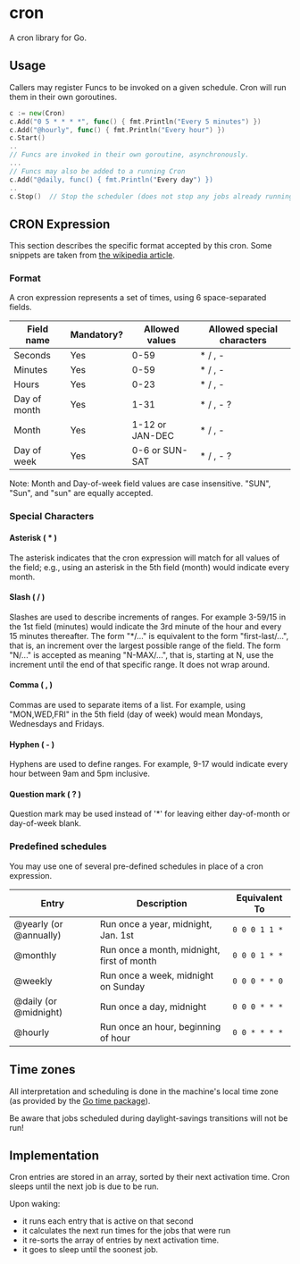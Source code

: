 cron
====

A cron library for Go.

## Usage

Callers may register Funcs to be invoked on a given schedule.  Cron will run
them in their own goroutines.

```go
c := new(Cron)
c.Add("0 5 * * * *", func() { fmt.Println("Every 5 minutes") })
c.Add("@hourly", func() { fmt.Println("Every hour") })
c.Start()
..
// Funcs are invoked in their own goroutine, asynchronously.
...
// Funcs may also be added to a running Cron
c.Add("@daily, func() { fmt.Println("Every day") })
..
c.Stop()  // Stop the scheduler (does not stop any jobs already running).
```

## CRON Expression

This section describes the specific format accepted by this cron.  Some snippets
are taken from [the wikipedia article](http://en.wikipedia.org/wiki/Cron).

### Format

A cron expression represents a set of times, using 6 space-separated fields.

Field name | Mandatory? | Allowed values | Allowed special characters
---------- | ---------- | -------------- | --------------------------
Seconds | Yes 	| 0-59 | * / , -
Minutes | Yes 	| 0-59 | * / , -
Hours 	| Yes 	| 0-23 | * / , -
Day of month | Yes | 1-31 | * / , - ?
Month 	| Yes 	| 1-12 or JAN-DEC | * / , -
Day of week | Yes | 0-6 or SUN-SAT | * / , - ?

Note: Month and Day-of-week field values are case insensitive.  "SUN", "Sun",
and "sun" are equally accepted.

### Special Characters

#### Asterisk ( * )

The asterisk indicates that the cron expression will match for all values of the
field; e.g., using an asterisk in the 5th field (month) would indicate every
month.

#### Slash ( / )

Slashes are used to describe increments of ranges. For example 3-59/15 in the
1st field (minutes) would indicate the 3rd minute of the hour and every 15
minutes thereafter. The form "*/..." is equivalent to the form "first-last/...",
that is, an increment over the largest possible range of the field.  The form
"N/..." is accepted as meaning "N-MAX/...", that is, starting at N, use the
increment until the end of that specific range.  It does not wrap around.

#### Comma ( , )

Commas are used to separate items of a list. For example, using "MON,WED,FRI" in
the 5th field (day of week) would mean Mondays, Wednesdays and Fridays.

#### Hyphen ( - )

Hyphens are used to define ranges. For example, 9-17 would indicate every
hour between 9am and 5pm inclusive.

#### Question mark ( ? )

Question mark may be used instead of '*' for leaving either day-of-month or
day-of-week blank.

### Predefined schedules

You may use one of several pre-defined schedules in place of a cron expression.

Entry | Description | Equivalent To
----- | ----------- | -------------
@yearly (or @annually) | Run once a year, midnight, Jan. 1st | <code>0 0 0 1 1 *</code>
@monthly | Run once a month, midnight, first of month | <code>0 0 0 1 * *</code>
@weekly | Run once a week, midnight on Sunday | <code>0 0 0 * * 0</code>
@daily (or @midnight) | Run once a day, midnight | <code>0 0 0 * * *</code>
@hourly | Run once an hour, beginning of hour | <code>0 0 * * * *</code>

## Time zones

All interpretation and scheduling is done in the machine's local time zone (as
provided by the [Go time package](http://www.golang.org/pkg/time)).

Be aware that jobs scheduled during daylight-savings transitions will not be
run!


## Implementation

Cron entries are stored in an array, sorted by their next activation time.  Cron
sleeps until the next job is due to be run.

Upon waking:
* it runs each entry that is active on that second
* it calculates the next run times for the jobs that were run
* it re-sorts the array of entries by next activation time.
* it goes to sleep until the soonest job.
